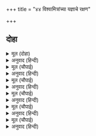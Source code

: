 +++
title = "४४ विश्वामित्रांच्या यज्ञाचे रक्षण"

+++


## दोहा


<details><summary>मूल (दोहा)</summary>

आयुध सर्ब समर्पि कै प्रभु निज आश्रम आनि।  
कंद मूल फल भोजन दीन्ह भगति हित जानि॥ २०९॥
</details>

<details><summary>अनुवाद (हिन्दी)</summary>

सर्व शस्त्रास्त्रे प्रभूंना देऊन मुनी त्यांना आश्रमात घेऊन आले आणि त्यांना आपले हितकर्ते मानून भक्तिपूर्वक कंदमुळे आणि फळांचा आहार दिला.॥ २०९॥
</details>

<details><summary>मूल (चौपाई)</summary>

प्रात कहा मुनि सन रघुराई।  
निर्भय जग्य करहु तुम्ह जाई॥  
होम करन लागे मुनि झारी।  
आपु रहे मख कीं रखवारी॥
</details>

<details><summary>अनुवाद (हिन्दी)</summary>

प्रातःकाळी श्रीरघुनाथांनी मुनींना म्हटले, ‘तुम्ही निर्भयपणाने यज्ञ करा.’ हे ऐकून सर्व मुनी हवन करू लागले. श्रीराम स्वतः यज्ञाचे रक्षण करण्यास उभे राहिले.॥ १॥
</details>

<details><summary>मूल (चौपाई)</summary>

सुनि मारीच निसाचर क्रोही।  
लै सहाय धावा मुनिद्रोही॥  
बिनु फर बान राम तेहि मारा।  
सत जोजन गा सागर पारा॥
</details>

<details><summary>अनुवाद (हिन्दी)</summary>

ही वार्ता समजताच मुनींचा शत्रू असलेला मारीच राक्षस चिडून आपल्या सोबत्यांना घेऊन धावून आला. श्रीरामांनी फाळ नसलेला बाण त्याला मारला, त्यासरशी तो शंभर योजने विस्तार असलेल्या समुद्रापलीकडे जाऊन पडला.॥ २॥
</details>

<details><summary>मूल (चौपाई)</summary>

पावक सर सुबाहु पुनि मारा।  
अनुज निसाचर कटकु सँघारा॥  
मारि असुर द्विज निर्भयकारी।  
अस्तुति करहिं देव मुनि झारी॥
</details>

<details><summary>अनुवाद (हिन्दी)</summary>

नंतर त्यांनी सुबाहूला अग्निबाण मारला. इकडे लक्ष्मणाने राक्षसांच्या सेनेचा संहार केला. अशा रीतीने श्रीरामांनी राक्षसांना मारून ब्राह्मणांना निर्भय केले. तेव्हा सर्व देव आणि मुनी त्यांची स्तुती करू लागले.॥ ३॥
</details>

<details><summary>मूल (चौपाई)</summary>

तहँ पुनि कछुक दिवस रघुराया।  
रहे कीन्हि बिप्रन्ह पर दाया॥  
भगति हेतु बहु कथा पुराना।  
कहे बिप्र जद्यपि प्रभु जाना॥
</details>

<details><summary>अनुवाद (हिन्दी)</summary>

श्रीरघुनाथांनी तेथे काही दिवस आणखी राहून ब्राह्मणांवर कृपा केली. त्यांनी मोठॺा भक्ति-भावाने श्रीरामांना पुराणातील बऱ्याच कथा सांगितल्या. वास्तविक त्या सर्व श्रीरामांना माहित होत्या.॥ ४॥
</details>

<details><summary>मूल (चौपाई)</summary>

तब मुनि सादर कहा बुझाई।  
चरित एक प्रभु देखिअ जाई॥  
धनुषजग्य सुनि रघुकुल नाथा।  
हरषि चले मुनिबर के साथा॥
</details>

<details><summary>अनुवाद (हिन्दी)</summary>

नंतर मुनींनी आदराने श्रीरामांना समजावून सांगितले की, ‘हे प्रभो, माझ्याबरोबर येऊन एक कौतुक बघा.’ रघुकुलाचे स्वामी श्रीरामचंद्र धनुष्ययज्ञाची वार्ता ऐकून मुनिश्रेष्ठ विश्वामित्रांबरोबर आनंदाने निघाले.॥ ५॥
</details>
